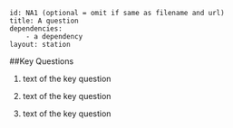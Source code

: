 ````
id: NA1 (optional = omit if same as filename and url)
title: A question
dependencies:
	- a dependency
layout: station
````
##Key Questions

1. text of the key question

1. text of the key question

1. text of the key question